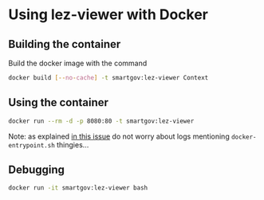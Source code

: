# Using lez-viewer with Docker

## Building the container

Build the docker image with the command

```bash
docker build [--no-cache] -t smartgov:lez-viewer Context
```

## Using the container

```bash
docker run --rm -d -p 8080:80 -t smartgov:lez-viewer
```

Note: as explained [in this issue](https://github.com/nginxinc/docker-nginx/issues/418) do not worry about logs mentioning `docker-entrypoint.sh` thingies...

## Debugging

```bash
docker run -it smartgov:lez-viewer bash
```
